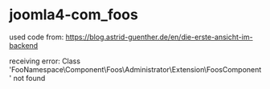 # joomla4-com_foos

used code from: https://blog.astrid-guenther.de/en/die-erste-ansicht-im-backend

receiving error: Class 'FooNamespace\Component\Foos\Administrator\Extension\FoosComponent' not found


